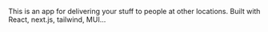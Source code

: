 This is an app for delivering your stuff to people at other locations. 
Built with React, next.js, tailwind, MUI...
